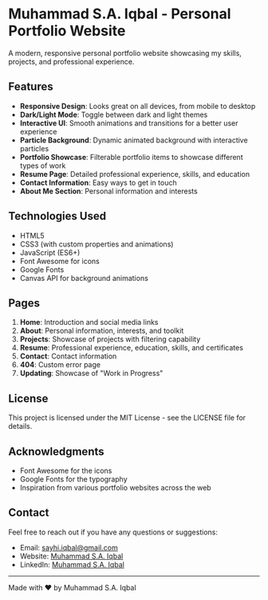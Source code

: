# Muhammad S.A. Iqbal - Personal Portfolio Website

A modern, responsive personal portfolio website showcasing my skills, projects, and professional experience.

## Features

- **Responsive Design**: Looks great on all devices, from mobile to desktop
- **Dark/Light Mode**: Toggle between dark and light themes
- **Interactive UI**: Smooth animations and transitions for a better user experience
- **Particle Background**: Dynamic animated background with interactive particles
- **Portfolio Showcase**: Filterable portfolio items to showcase different types of work
- **Resume Page**: Detailed professional experience, skills, and education
- **Contact Information**: Easy ways to get in touch
- **About Me Section**: Personal information and interests

## Technologies Used

- HTML5
- CSS3 (with custom properties and animations)
- JavaScript (ES6+)
- Font Awesome for icons
- Google Fonts
- Canvas API for background animations

## Pages

1. **Home**: Introduction and social media links
2. **About**: Personal information, interests, and toolkit
3. **Projects**: Showcase of projects with filtering capability
4. **Resume**: Professional experience, education, skills, and certificates
5. **Contact**: Contact information
6. **404**: Custom error page
7. **Updating**: Showcase of "Work in Progress"

## License

This project is licensed under the MIT License - see the LICENSE file for details.

## Acknowledgments

- Font Awesome for the icons
- Google Fonts for the typography
- Inspiration from various portfolio websites across the web

## Contact

Feel free to reach out if you have any questions or suggestions:

- Email: <sayhi.iqbal@gmail.com>
- Website: [Muhammad S.A. Iqbal](https://msa-iqbal.github.io)
- LinkedIn: [Muhammad S.A. Iqbal](https://www.linkedin.com/in/msa-iqbal)

---

Made with ❤️ by Muhammad S.A. Iqbal
